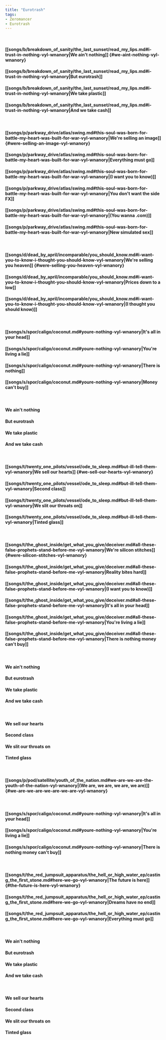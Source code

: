 ```yaml
---
title: "Eurotrash"
tags:
- Zeromancer
- Eurotrash
---
```

&nbsp;
#### [[songs/b/breakdown_of_sanity/the_last_sunset/read_my_lips.md#i-trust-in-nothing-vyl-wnanory|We ain't nothing]] {#we-aint-nothing-vyl-wnanory}
#### [[songs/b/breakdown_of_sanity/the_last_sunset/read_my_lips.md#i-trust-in-nothing-vyl-wnanory|But eurotrash]]
#### [[songs/b/breakdown_of_sanity/the_last_sunset/read_my_lips.md#i-trust-in-nothing-vyl-wnanory|We take plastic]]
#### [[songs/b/breakdown_of_sanity/the_last_sunset/read_my_lips.md#i-trust-in-nothing-vyl-wnanory|And we take cash]]
&nbsp;
#### [[songs/p/parkway_drive/atlas/swing.md#this-soul-was-born-for-battle-my-heart-was-built-for-war-vyl-wnanory|We're selling an image]] {#were-selling-an-image-vyl-wnanory}
#### [[songs/p/parkway_drive/atlas/swing.md#this-soul-was-born-for-battle-my-heart-was-built-for-war-vyl-wnanory|Everything must go]]
#### [[songs/p/parkway_drive/atlas/swing.md#this-soul-was-born-for-battle-my-heart-was-built-for-war-vyl-wnanory|(I want you to know)]]
#### [[songs/p/parkway_drive/atlas/swing.md#this-soul-was-born-for-battle-my-heart-was-built-for-war-vyl-wnanory|You don't want the side FX]]
#### [[songs/p/parkway_drive/atlas/swing.md#this-soul-was-born-for-battle-my-heart-was-built-for-war-vyl-wnanory|(You wanna .com)]]
#### [[songs/p/parkway_drive/atlas/swing.md#this-soul-was-born-for-battle-my-heart-was-built-for-war-vyl-wnanory|New simulated sex]]
&nbsp;
#### [[songs/d/dead_by_april/incomparable/you_should_know.md#i-want-you-to-know-i-thought-you-should-know-vyl-wnanory|We're selling you heaven]] {#were-selling-you-heaven-vyl-wnanory}
#### [[songs/d/dead_by_april/incomparable/you_should_know.md#i-want-you-to-know-i-thought-you-should-know-vyl-wnanory|Prices down to a low]]
#### [[songs/d/dead_by_april/incomparable/you_should_know.md#i-want-you-to-know-i-thought-you-should-know-vyl-wnanory|(I thought you should know)]]
&nbsp;
#### [[songs/s/spor/caligo/coconut.md#youre-nothing-vyl-wnanory|It's all in your head]]
#### [[songs/s/spor/caligo/coconut.md#youre-nothing-vyl-wnanory|You're living a lie]]
#### [[songs/s/spor/caligo/coconut.md#youre-nothing-vyl-wnanory|There is nothing]]
#### [[songs/s/spor/caligo/coconut.md#youre-nothing-vyl-wnanory|Money can't buy]]
&nbsp;
#### We ain't nothing
#### But eurotrash
#### We take plastic
#### And we take cash
&nbsp;
#### [[songs/t/twenty_one_pilots/vessel/ode_to_sleep.md#but-ill-tell-them-vyl-wnanory|We sell our hearts]] {#we-sell-our-hearts-vyl-wnanory}
#### [[songs/t/twenty_one_pilots/vessel/ode_to_sleep.md#but-ill-tell-them-vyl-wnanory|Second class]]
#### [[songs/t/twenty_one_pilots/vessel/ode_to_sleep.md#but-ill-tell-them-vyl-wnanory|We slit our throats on]]
#### [[songs/t/twenty_one_pilots/vessel/ode_to_sleep.md#but-ill-tell-them-vyl-wnanory|Tinted glass]]
&nbsp;
#### [[songs/t/the_ghost_inside/get_what_you_give/deceiver.md#all-these-false-prophets-stand-before-me-vyl-wnanory|We're silicon stitches]] {#were-silicon-stitches-vyl-wnanory}
#### [[songs/t/the_ghost_inside/get_what_you_give/deceiver.md#all-these-false-prophets-stand-before-me-vyl-wnanory|Reality bites hard]]
#### [[songs/t/the_ghost_inside/get_what_you_give/deceiver.md#all-these-false-prophets-stand-before-me-vyl-wnanory|(I want you to know)]]
#### [[songs/t/the_ghost_inside/get_what_you_give/deceiver.md#all-these-false-prophets-stand-before-me-vyl-wnanory|It's all in your head]]
#### [[songs/t/the_ghost_inside/get_what_you_give/deceiver.md#all-these-false-prophets-stand-before-me-vyl-wnanory|You're living a lie]]
#### [[songs/t/the_ghost_inside/get_what_you_give/deceiver.md#all-these-false-prophets-stand-before-me-vyl-wnanory|There is nothing money can't buy]]
&nbsp;
#### We ain't nothing
#### But eurotrash
#### We take plastic
#### And we take cash
&nbsp;
#### We sell our hearts
#### Second class
#### We slit our throats on
#### Tinted glass
&nbsp;
#### [[songs/p/pod/satellite/youth_of_the_nation.md#we-are-we-are-the-youth-of-the-nation-vyl-wnanory|(We are, we are, we are, we are)]] {#we-are-we-are-we-are-we-are-vyl-wnanory}
&nbsp;
#### [[songs/s/spor/caligo/coconut.md#youre-nothing-vyl-wnanory|It's all in your head]]
#### [[songs/s/spor/caligo/coconut.md#youre-nothing-vyl-wnanory|You're living a lie]]
#### [[songs/s/spor/caligo/coconut.md#youre-nothing-vyl-wnanory|There is nothing money can't buy]]
&nbsp;
#### [[songs/t/the_red_jumpsuit_apparatus/the_hell_or_high_water_ep/casting_the_first_stone.md#here-we-go-vyl-wnanory|The future is here]] {#the-future-is-here-vyl-wnanory}
#### [[songs/t/the_red_jumpsuit_apparatus/the_hell_or_high_water_ep/casting_the_first_stone.md#here-we-go-vyl-wnanory|Dreams have no end]]
#### [[songs/t/the_red_jumpsuit_apparatus/the_hell_or_high_water_ep/casting_the_first_stone.md#here-we-go-vyl-wnanory|Everything must go]]
&nbsp;
#### We ain't nothing
#### But eurotrash
#### We take plastic
#### And we take cash
&nbsp;
#### We sell our hearts
#### Second class
#### We slit our throats on
#### Tinted glass
